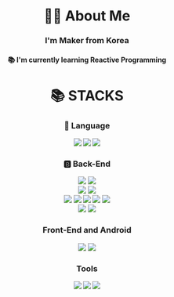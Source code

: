 <h1 align="center">👩‍💻  About Me</h3>

<h3 align="center">I'm Maker from Korea </h3> 
<h4 align="center">  📚 I'm currently learning Reactive Programming <br>  </h>

<div align=center><h1>📚 STACKS</h1></div>
<div align=center><h3> 🚩 Language </h3></div>
<div align=center> 
  <img src="https://img.shields.io/badge/java-FC4C02?style=for-the-badge&logo=jakarta&logoColor=white"> 
  <img src="https://img.shields.io/badge/python-3776AB?style=for-the-badge&logo=python&logoColor=white"> 
  <img src="https://img.shields.io/badge/kotlin-7F52FF?style=for-the-badge&logo=kotlin&logoColor=white"> 
  
</div>
<div align=center><h3>🅱️  Back-End</h3></div>
<div align=center> 
  <img src="https://img.shields.io/badge/spring-6DB33F?style=for-the-badge&logo=spring&logoColor=white"> 
  <img src="https://img.shields.io/badge/springboot-6DB33F?style=for-the-badge&logo=springboot&logoColor=white">
  <br>

  <img src="https://img.shields.io/badge/mysql-4479A1?style=for-the-badge&logo=mysql&logoColor=white"> 
  <img src="https://img.shields.io/badge/mongoDB-47A248?style=for-the-badge&logo=MongoDB&logoColor=white">
  <br>

  <img src="https://img.shields.io/badge/amazonaws-232F3E?style=for-the-badge&logo=amazonaws&logoColor=white"> 
  <img src="https://img.shields.io/badge/EC2-FF9900?style=for-the-badge&logo=amazonec2&logoColor=white"> 
  <img src="https://img.shields.io/badge/S3-569A31?style=for-the-badge&logo=amazons3&logoColor=white"> 
  <img src="https://img.shields.io/badge/githubactions-2088FF?style=for-the-badge&logo=githubactions&logoColor=white"> 
  <img src="https://img.shields.io/badge/docker-2088FF?style=for-the-badge&logo=docker&logoColor=white"> 
  <br>

  <img src="https://img.shields.io/badge/nginx-009639?style=for-the-badge&logo=nginx&logoColor=white">
  <img src="https://img.shields.io/badge/letsencrypt-003A70?style=for-the-badge&logo=letsencrypt&logoColor=white">
</div>
</div>

<div align=center><h3>  Front-End and Android </h3></div>
<div align=center> 
  <img src="https://img.shields.io/badge/svelte-FF3E00?style=for-the-badge&logo=svelte&logoColor=white"> 
  <img src="https://img.shields.io/badge/android-34A853?style=for-the-badge&logo=android&logoColor=white"> 

</div>

<div align=center><h3>  Tools </h3></div>
<div align=center> 
  <img src="https://img.shields.io/badge/intellij-000000?style=for-the-badge&logo=intellijidea&logoColor=white"> 
  <img src="https://img.shields.io/badge/AndroidStudio-3DDC84?style=for-the-badge&logo=androidstudio&logoColor=white"> 
  <img src="https://img.shields.io/badge/VScode-007ACC?style=for-the-badge&logo=visualstudiocode&logoColor=white"> 

</div>
</div>


